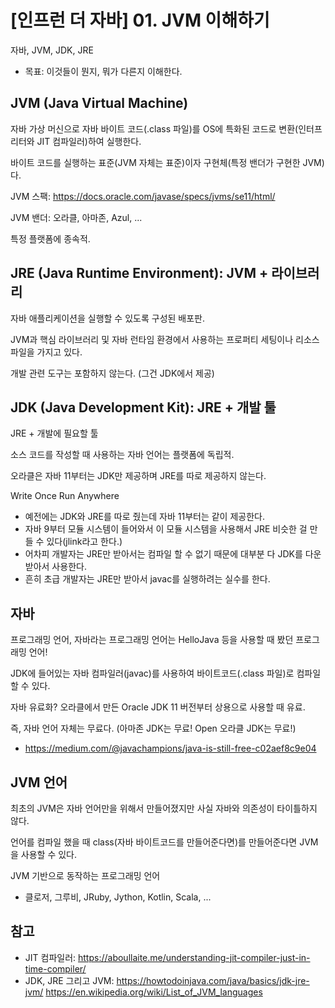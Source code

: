 [인프런 더 자바] 01. JVM 이해하기
=============================================

자바, JVM, JDK, JRE
- 목표: 이것들이 뭔지, 뭐가 다른지 이해한다.

## JVM (Java Virtual Machine)
자바 가상 머신으로 자바 바이트 코드(.class 파일)를 OS에 특화된 코드로 변환(인터프리터와 JIT 컴파일러)하여 실행한다.

바이트 코드를 실행하는 표준(JVM 자체는 표준)이자 구현체(특정 밴더가 구현한 JVM)다.

JVM 스팩: https://docs.oracle.com/javase/specs/jvms/se11/html/

JVM 밴더: 오라클, 아마존, Azul, ...

특정 플랫폼에 종속적.

## JRE (Java Runtime Environment): JVM + 라이브러리
자바 애플리케이션을 실행할 수 있도록 구성된 배포판.

JVM과 핵심 라이브러리 및 자바 런타임 환경에서 사용하는 프로퍼티 세팅이나 리소스 파일을 가지고 있다.

개발 관련 도구는 포함하지 않는다. (그건 JDK에서 제공)

## JDK (Java Development Kit): JRE + 개발 툴
JRE + 개발에 필요할 툴

소스 코드를 작성할 때 사용하는 자바 언어는 플랫폼에 독립적.

오라클은 자바 11부터는 JDK만 제공하며 JRE를 따로 제공하지 않는다.

Write Once Run Anywhere

* 예전에는 JDK와 JRE를 따로 줬는데 자바 11부터는 같이 제공한다.
* 자바 9부터 모듈 시스템이 들어와서 이 모듈 시스템을 사용해서 JRE 비슷한 걸 만들 수 있다(jlink라고 한다.)
* 어차피 개발자는 JRE만 받아서는 컴파일 할 수 없기 때문에 대부분 다 JDK를 다운받아서 사용한다.
* 흔히 초급 개발자는 JRE만 받아서 javac를 실행하려는 실수를 한다. 

## 자바
프로그래밍 언어, 자바라는 프로그래밍 언어는 HelloJava 등을 사용할 때 봤던 프로그래밍 언어!

JDK에 들어있는 자바 컴파일러(javac)를 사용하여 바이트코드(.class 파일)로 컴파일 할 수 있다.

자바 유료화? 오라클에서 만든 Oracle JDK 11 버전부터 상용으로 사용할 때 유료.

즉, 자바 언어 자체는 무료다. (아마존 JDK는 무료! Open 오라클 JDK는 무료!)
- https://medium.com/@javachampions/java-is-still-free-c02aef8c9e04



## JVM 언어
최초의 JVM은 자바 언어만을 위해서 만들어졌지만 사실 자바와 의존성이 타이틀하지 않다. 

언어를 컴파일 했을 때 class(자바 바이트코드를 만들어준다면)를 만들어준다면 JVM을 사용할 수 있다.

JVM 기반으로 동작하는 프로그래밍 언어
- 클로저, 그루비, JRuby, Jython, Kotlin, Scala, ...

## 참고
- JIT 컴파일러: https://aboullaite.me/understanding-jit-compiler-just-in-time-compiler/
- JDK, JRE 그리고 JVM: https://howtodoinjava.com/java/basics/jdk-jre-jvm/
https://en.wikipedia.org/wiki/List_of_JVM_languages



